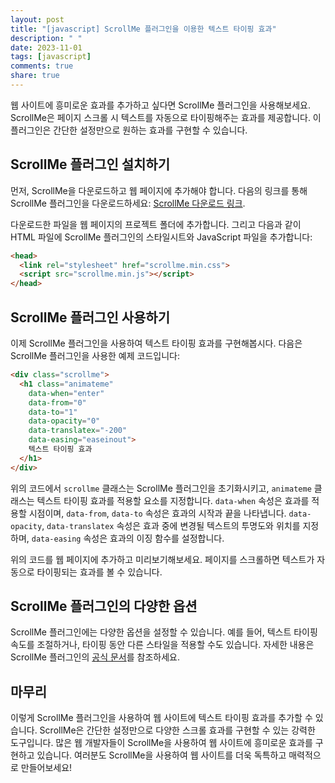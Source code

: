 ```yaml
---
layout: post
title: "[javascript] ScrollMe 플러그인을 이용한 텍스트 타이핑 효과"
description: " "
date: 2023-11-01
tags: [javascript]
comments: true
share: true
---
```


웹 사이트에 흥미로운 효과를 추가하고 싶다면 ScrollMe 플러그인을 사용해보세요. ScrollMe은 페이지 스크롤 시 텍스트를 자동으로 타이핑해주는 효과를 제공합니다. 이 플러그인은 간단한 설정만으로 원하는 효과를 구현할 수 있습니다.

## ScrollMe 플러그인 설치하기

먼저, ScrollMe을 다운로드하고 웹 페이지에 추가해야 합니다. 다음의 링크를 통해 ScrollMe 플러그인을 다운로드하세요: [ScrollMe 다운로드 링크](https://scrollme.nckprsn.com/download).

다운로드한 파일을 웹 페이지의 프로젝트 폴더에 추가합니다. 그리고 다음과 같이 HTML 파일에 ScrollMe 플러그인의 스타일시트와 JavaScript 파일을 추가합니다:

```html
<head>
  <link rel="stylesheet" href="scrollme.min.css">
  <script src="scrollme.min.js"></script>
</head>
```

## ScrollMe 플러그인 사용하기

이제 ScrollMe 플러그인을 사용하여 텍스트 타이핑 효과를 구현해봅시다. 다음은 ScrollMe 플러그인을 사용한 예제 코드입니다:

```html
<div class="scrollme">
  <h1 class="animateme"
    data-when="enter"
    data-from="0"
    data-to="1"
    data-opacity="0"
    data-translatex="-200"
    data-easing="easeinout">
    텍스트 타이핑 효과
  </h1>
</div>
```

위의 코드에서 `scrollme` 클래스는 ScrollMe 플러그인을 초기화시키고, `animateme` 클래스는 텍스트 타이핑 효과를 적용할 요소를 지정합니다. `data-when` 속성은 효과를 적용할 시점이며, `data-from`, `data-to` 속성은 효과의 시작과 끝을 나타냅니다. `data-opacity`, `data-translatex` 속성은 효과 중에 변경될 텍스트의 투명도와 위치를 지정하며, `data-easing` 속성은 효과의 이징 함수를 설정합니다.

위의 코드를 웹 페이지에 추가하고 미리보기해보세요. 페이지를 스크롤하면 텍스트가 자동으로 타이핑되는 효과를 볼 수 있습니다.

## ScrollMe 플러그인의 다양한 옵션

ScrollMe 플러그인에는 다양한 옵션을 설정할 수 있습니다. 예를 들어, 텍스트 타이핑 속도를 조절하거나, 타이핑 동안 다른 스타일을 적용할 수도 있습니다. 자세한 내용은 ScrollMe 플러그인의 [공식 문서](https://scrollme.nckprsn.com/documentation)를 참조하세요.

## 마무리

이렇게 ScrollMe 플러그인을 사용하여 웹 사이트에 텍스트 타이핑 효과를 추가할 수 있습니다. ScrollMe은 간단한 설정만으로 다양한 스크롤 효과를 구현할 수 있는 강력한 도구입니다. 많은 웹 개발자들이 ScrollMe을 사용하여 웹 사이트에 흥미로운 효과를 구현하고 있습니다. 여러분도 ScrollMe을 사용하여 웹 사이트를 더욱 독특하고 매력적으로 만들어보세요!